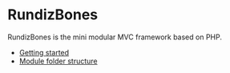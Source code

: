 # RundizBones

RundizBones is the mini modular MVC framework based on PHP.

* [Getting started](getting-started.md)
* [Module folder structure](module-folder-structure.md)